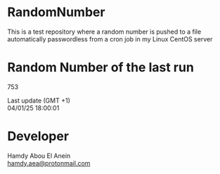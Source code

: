 # RandomNumber    
This is a test repository where a random number is pushed to a file automatically passwordless from a cron job in my Linux CentOS server    
# Random Number of the last run   
753
      
Last update (GMT +1)    
04/01/25 18:00:01
# Developer    
Hamdy Abou El Anein   
hamdy.aea@protonmail.com
